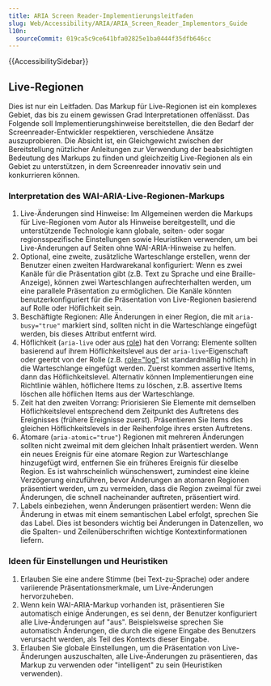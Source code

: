 ```yaml
---
title: ARIA Screen Reader-Implementierungsleitfaden
slug: Web/Accessibility/ARIA/ARIA_Screen_Reader_Implementors_Guide
l10n:
  sourceCommit: 019ca5c9ce641bfa02825e1ba0444f35dfb646cc
---
```


{{AccessibilitySidebar}}

## Live-Regionen

Dies ist nur ein Leitfaden. Das Markup für Live-Regionen ist ein komplexes Gebiet, das bis zu einem gewissen Grad Interpretationen offenlässt. Das Folgende soll Implementierungshinweise bereitstellen, die den Bedarf der Screenreader-Entwickler respektieren, verschiedene Ansätze auszuprobieren. Die Absicht ist, ein Gleichgewicht zwischen der Bereitstellung nützlicher Anleitungen zur Verwendung der beabsichtigten Bedeutung des Markups zu finden und gleichzeitig Live-Regionen als ein Gebiet zu unterstützen, in dem Screenreader innovativ sein und konkurrieren können.

### Interpretation des WAI-ARIA-Live-Regionen-Markups

1. Live-Änderungen sind Hinweise: Im Allgemeinen werden die Markups für Live-Regionen vom Autor als Hinweise bereitgestellt, und die unterstützende Technologie kann globale, seiten- oder sogar regionsspezifische Einstellungen sowie Heuristiken verwenden, um bei Live-Änderungen auf Seiten ohne WAI-ARIA-Hinweise zu helfen.
2. Optional, eine zweite, zusätzliche Warteschlange erstellen, wenn der Benutzer einen zweiten Hardwarekanal konfiguriert: Wenn es zwei Kanäle für die Präsentation gibt (z.B. Text zu Sprache und eine Braille-Anzeige), können zwei Warteschlangen aufrechterhalten werden, um eine parallele Präsentation zu ermöglichen. Die Kanäle könnten benutzerkonfiguriert für die Präsentation von Live-Regionen basierend auf Rolle oder Höflichkeit sein.
3. Beschäftigte Regionen: Alle Änderungen in einer Region, die mit `aria-busy="true"` markiert sind, sollten nicht in die Warteschlange eingefügt werden, bis dieses Attribut entfernt wird.
4. Höflichkeit (`aria-live` oder aus [role](/de/docs/Web/Accessibility/ARIA/Roles)) hat den Vorrang: Elemente sollten basierend auf ihrem Höflichkeitslevel aus der `aria-live`-Eigenschaft oder geerbt von der Rolle (z.B. [role="log"](/de/docs/Web/Accessibility/ARIA/Roles/log_role) ist standardmäßig höflich) in die Warteschlange eingefügt werden. Zuerst kommen assertive Items, dann das Höflichkeitslevel. Alternativ können Implementierungen eine Richtlinie wählen, höflichere Items zu löschen, z.B. assertive Items löschen alle höflichen Items aus der Warteschlange.
5. Zeit hat den zweiten Vorrang: Priorisieren Sie Elemente mit demselben Höflichkeitslevel entsprechend dem Zeitpunkt des Auftretens des Ereignisses (frühere Ereignisse zuerst). Präsentieren Sie Items des gleichen Höflichkeitslevels in der Reihenfolge ihres ersten Auftretens.
6. Atomare (`aria-atomic="true"`) Regionen mit mehreren Änderungen sollten nicht zweimal mit dem gleichen Inhalt präsentiert werden. Wenn ein neues Ereignis für eine atomare Region zur Warteschlange hinzugefügt wird, entfernen Sie ein früheres Ereignis für dieselbe Region. Es ist wahrscheinlich wünschenswert, zumindest eine kleine Verzögerung einzuführen, bevor Änderungen an atomaren Regionen präsentiert werden, um zu vermeiden, dass die Region zweimal für zwei Änderungen, die schnell nacheinander auftreten, präsentiert wird.
7. Labels einbeziehen, wenn Änderungen präsentiert werden: Wenn die Änderung in etwas mit einem semantischen Label erfolgt, sprechen Sie das Label. Dies ist besonders wichtig bei Änderungen in Datenzellen, wo die Spalten- und Zeilenüberschriften wichtige Kontextinformationen liefern.

### Ideen für Einstellungen und Heuristiken

1. Erlauben Sie eine andere Stimme (bei Text-zu-Sprache) oder andere variierende Präsentationsmerkmale, um Live-Änderungen hervorzuheben.
2. Wenn kein WAI-ARIA-Markup vorhanden ist, präsentieren Sie automatisch einige Änderungen, es sei denn, der Benutzer konfiguriert alle Live-Änderungen auf "aus". Beispielsweise sprechen Sie automatisch Änderungen, die durch die eigene Eingabe des Benutzers verursacht werden, als Teil des Kontexts dieser Eingabe.
3. Erlauben Sie globale Einstellungen, um die Präsentation von Live-Änderungen auszuschalten, alle Live-Änderungen zu präsentieren, das Markup zu verwenden oder "intelligent" zu sein (Heuristiken verwenden).
